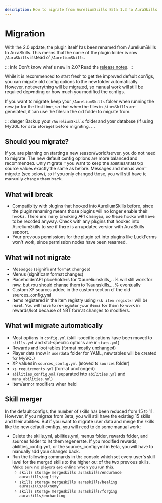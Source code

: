 ```yaml
---
description: How to migrate from AureliumSkills Beta 1.3 to AuraSkills 2.0
---
```


# Migration

With the 2.0 update, the plugin itself has been renamed from AureliumSkills to AuraSkills. This means that the name of the plugin folder is now `/AuraSkills` instead of `/AureliumSkills`.

::: info
Don't know what's new in 2.0? Read the [release notes](release-notes/2.0.md).
:::

While it is recommended to start fresh to get the improved default configs, you can migrate old config options to the new folder automatically. However, not everything will be migrated, so manual work will still be required depending on how much you modified the configs.

If you want to migrate, keep your `/AureliumSkills` folder when running the new jar for the first time, so that when the files in `/AuraSkills` are generated, it can use the files in the old folder to migrate from.

::: danger
Backup your `/AureliumSkills` folder and your database (if using MySQL for data storage) before migrating.
:::

## Should you migrate?

If you are planning on starting a new season/world/server, you do not need to migrate. The new default config options are more balanced and recommended. Only migrate if you want to keep the abilities/stats/xp source values exactly the same as before. Messages and menus won't migrate (see below), so if you only changed those, you will still have to manually change them back.

## What will break

* Compatibilty with plugins that hooked into AureliumSkills before, since the plugin renaming means those plugins will no longer enable their hooks. There are many breaking API changes, so these hooks will have to be recoded anyway. Check with any plugins that hooked into AureliumSkills to see if there is an updated version with AuraSkills support.
* Your previous permissions for the plugin set into plugins like LuckPerms won't work, since permission nodes have been renamed.

## What will not migrate

* Messages (significant format changes)
* Menus (significant format changes)
* PlaceholderAPI placeholders for %aureliumskills\_...% will still work for now, but you should change them to %auraskills\_...% eventually
* Custom XP sources added in the custom section of the old sources\_config.yml
* Items registered in the item registry using `/sk item register` will be reset. You will have to re-register your items for them to work in rewards/loot because of NBT format changes to modifiers.

## What will migrate automatically

* Most options in `config.yml` (skill-specific options have been moved to `skills.yml` and stat-specific options are in `stats.yml`)
* Rewards and loot tables (format mostly unchanged)
* Player data (now in `userdata` folder for YAML, new tables will be created for MySQL)
* XP values in `sources_config.yml` (moved to `sources` folder)
* `xp_requirements.yml` (format unchanged)
* `abilities_config.yml` (separated into `abilities.yml` and `mana_abilities.yml`)
* Item/armor modifiers when held

## Skill merger

In the default configs, the number of skills has been reduced from 15 to 11. However, if you migrate from Beta, you will still have the existing 15 skills and their abilities. But if you want to migrate user data and merge the skills like the new default configs, you will need to do some manual work:

* Delete the skills.yml, abilities.yml, menus folder, rewards folder, and sources folder to let them regenerate. If you modified rewards, abilities\_config.yml, or the sources\_config.yml in Beta, you will have to manually add your changes back.
* Run the following commands in the console which set every user's skill level for the merged skills to the higher out of the two previous skills. Make sure no players are online when you run this.
  * `skills storage mergeskills auraskills/endurance auraskills/agility`
  * `skills storage mergeskills auraskills/healing auraskills/alchemy`
  * `skills storage mergeskills auraskills/forging auraskills/enchanting`

